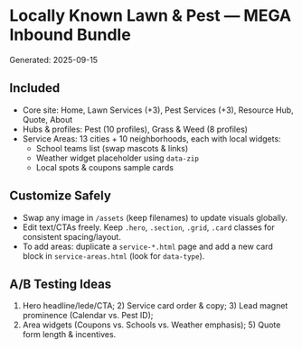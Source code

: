 # Locally Known Lawn & Pest — MEGA Inbound Bundle
Generated: 2025-09-15

## Included
- Core site: Home, Lawn Services (+3), Pest Services (+3), Resource Hub, Quote, About
- Hubs & profiles: Pest (10 profiles), Grass & Weed (8 profiles)
- Service Areas: 13 cities + 10 neighborhoods, each with local widgets:
  - School teams list (swap mascots & links)
  - Weather widget placeholder using `data-zip`
  - Local spots & coupons sample cards

## Customize Safely
- Swap any image in `/assets` (keep filenames) to update visuals globally.
- Edit text/CTAs freely. Keep `.hero`, `.section`, `.grid`, `.card` classes for consistent spacing/layout.
- To add areas: duplicate a `service-*.html` page and add a new card block in `service-areas.html` (look for `data-type`).

## A/B Testing Ideas
1) Hero headline/lede/CTA; 2) Service card order & copy; 3) Lead magnet prominence (Calendar vs. Pest ID);
4) Area widgets (Coupons vs. Schools vs. Weather emphasis); 5) Quote form length & incentives.
